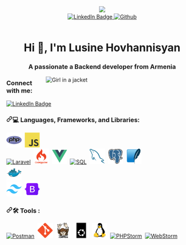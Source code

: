 <div id="user-content-header" align="center" dir="auto">
    <animated-image data-catalyst="" style="width: 100px;">
        <a target="_blank" rel="noopener noreferrer nofollow"
           href="https://camo.githubusercontent.com/14a8f991cf62d5ae4d458b688752d171303b1cabad59c5b9c17e13e2e01d3846/68747470733a2f2f6d656469612e67697068792e636f6d2f6d656469612f6a75756139693263326641304149703269712f67697068792e676966"
           data-target="animated-image.originalLink">
            <img
                src="https://camo.githubusercontent.com/14a8f991cf62d5ae4d458b688752d171303b1cabad59c5b9c17e13e2e01d3846/68747470733a2f2f6d656469612e67697068792e636f6d2f6d656469612f6a75756139693263326641304149703269712f67697068792e676966"
                data-canonical-src="https://media.giphy.com/media/juua9i2c2fA0AIp2iq/giphy.gif"
                style="max-width: 100%; display: inline-block;" data-target="animated-image.originalImage">
        </a>
        <span class="AnimatedImagePlayer" data-target="animated-image.player" hidden="">
        <a data-target="animated-image.replacedLink" class="AnimatedImagePlayer-images"
           href="https://camo.githubusercontent.com/14a8f991cf62d5ae4d458b688752d171303b1cabad59c5b9c17e13e2e01d3846/68747470733a2f2f6d656469612e67697068792e636f6d2f6d656469612f6a75756139693263326641304149703269712f67697068792e676966"
           target="_blank">
            </a>
      </span>
    </animated-image>
    <div id="user-content-badges" dir="auto">
        <a href="https://www.linkedin.com/in/lusine-hovhannisyan-b74b511a1/" rel="nofollow">
            <img
                src="https://camo.githubusercontent.com/e0278098417dddf9727cfee70a5eb84af38a20705b3bded56cf91cb5feb29d7d/68747470733a2f2f696d672e736869656c64732e696f2f62616467652f4c696e6b6564496e2d626c75653f7374796c653d666f722d7468652d6261646765266c6f676f3d6c696e6b6564696e266c6f676f436f6c6f723d7768697465"
                alt="LinkedIn Badge"
                data-canonical-src="https://img.shields.io/badge/LinkedIn-blue?style=for-the-badge&amp;logo=linkedin&amp;logoColor=white"
                style="max-width: 100%;">
        </a>
        <a href="https://github.com/lus860/LusineHovhannisyan">
            <img
                src="https://camo.githubusercontent.com/4d4683155901b35cfc6b69a31f07d1e8f77b9f6d30c80c9fdb56160dfa0fa835/68747470733a2f2f696d672e736869656c64732e696f2f62616467652f4769746875622d677261793f7374796c653d666f722d7468652d6261646765266c6f676f3d676974687562266c6f676f436f6c6f723d7768697465"
                alt="Github"
                data-canonical-src="https://img.shields.io/badge/Github-gray?style=for-the-badge&amp;logo=github&amp;logoColor=white"
                style="max-width: 100%;">
        </a>
    </div>
    <div id="user-content-badges" dir="auto">
        <a target="_blank" rel="noopener noreferrer nofollow"
           href="https://camo.githubusercontent.com/e165098ba84fa1b14e21a68f5c13280a06066a4869991fc889c2c848ae4077cc/68747470733a2f2f6b6f6d617265762e636f6d2f67687076632f3f757365726e616d653d686f7668616e6e697379616e6e6172696e65267374796c653d666c61742d73717561726526636f6c6f723d626c7565"><img
                src="https://camo.githubusercontent.com/e165098ba84fa1b14e21a68f5c13280a06066a4869991fc889c2c848ae4077cc/68747470733a2f2f6b6f6d617265762e636f6d2f67687076632f3f757365726e616d653d686f7668616e6e697379616e6e6172696e65267374796c653d666c61742d73717561726526636f6c6f723d626c7565"
                alt=""
                data-canonical-src="https://komarev.com/ghpvc/?username=hovhannisyannarine&amp;style=flat-square&amp;color=blue"
                style="max-width: 100%;"></a>
    </div>
</div>
<h1 align="center">Hi 👋, I'm Lusine Hovhannisyan</h1>
<h3 align="center">A passionate a Backend developer from Armenia</h3>
<img src="https://static.swissdevjobs.ch/pictures/software-developer-germany.svg" align="right" alt="Girl in a jacket"
     width="400">

<h3 align="left">Connect with me:</h3>
<p align="left">
    <a href="https://www.linkedin.com/in/lusine-hovhannisyan-b74b511a1/" rel="nofollow">
        <img
            src="https://camo.githubusercontent.com/e0278098417dddf9727cfee70a5eb84af38a20705b3bded56cf91cb5feb29d7d/68747470733a2f2f696d672e736869656c64732e696f2f62616467652f4c696e6b6564496e2d626c75653f7374796c653d666f722d7468652d6261646765266c6f676f3d6c696e6b6564696e266c6f676f436f6c6f723d7768697465"
            alt="LinkedIn Badge"
            data-canonical-src="https://img.shields.io/badge/LinkedIn-blue?style=for-the-badge&amp;logo=linkedin&amp;logoColor=white"
            style="max-width: 100%;">
    </a>
</p>
<h3 dir="auto" align="left"><a id="user-content-computer-languages-frameworks-and-libraries" class="anchor" aria-hidden="true" tabindex="-1" href="#computer-languages-frameworks-and-libraries"><svg class="octicon octicon-link" viewBox="0 0 16 16" version="1.1" width="16" height="16" aria-hidden="true"><path d="m7.775 3.275 1.25-1.25a3.5 3.5 0 1 1 4.95 4.95l-2.5 2.5a3.5 3.5 0 0 1-4.95 0 .751.751 0 0 1 .018-1.042.751.751 0 0 1 1.042-.018 1.998 1.998 0 0 0 2.83 0l2.5-2.5a2.002 2.002 0 0 0-2.83-2.83l-1.25 1.25a.751.751 0 0 1-1.042-.018.751.751 0 0 1-.018-1.042Zm-4.69 9.64a1.998 1.998 0 0 0 2.83 0l1.25-1.25a.751.751 0 0 1 1.042.018.751.751 0 0 1 .018 1.042l-1.25 1.25a3.5 3.5 0 1 1-4.95-4.95l2.5-2.5a3.5 3.5 0 0 1 4.95 0 .751.751 0 0 1-.018 1.042.751.751 0 0 1-1.042.018 1.998 1.998 0 0 0-2.83 0l-2.5 2.5a1.998 1.998 0 0 0 0 2.83Z"></path></svg></a>💻 Languages, Frameworks, and Libraries:</h3>
<div dir="auto" align="left">
    <div dir="auto">
        <a target="_blank" rel="noopener noreferrer" href="https://github.com/devicons/devicon/blob/master/icons/php/php-original.svg"><img src="https://github.com/devicons/devicon/raw/master/icons/php/php-original.svg" title="PHP" alt="PHP" width="40" height="40" style="max-width: 100%;"></a>&nbsp;
        <a target="_blank" rel="noopener noreferrer" href="https://github.com/devicons/devicon/blob/master/icons/javascript/javascript-original.svg"><img src="https://github.com/devicons/devicon/raw/master/icons/javascript/javascript-original.svg" title="Javascript" alt="Javascript" width="40" height="40" style="max-width: 100%;"></a>&nbsp;
    </div>
    <div dir="auto">
        <a target="_blank" rel="noopener noreferrer nofollow" href="https://camo.githubusercontent.com/0ad73a7f064c4ea198d67337de52f977c5aec209407235892c2df5321654135a/68747470733a2f2f75706c6f61642e77696b696d656469612e6f72672f77696b6970656469612f636f6d6d6f6e732f7468756d622f392f39612f4c61726176656c2e7376672f3139363970782d4c61726176656c2e7376672e706e67"><img src="https://camo.githubusercontent.com/0ad73a7f064c4ea198d67337de52f977c5aec209407235892c2df5321654135a/68747470733a2f2f75706c6f61642e77696b696d656469612e6f72672f77696b6970656469612f636f6d6d6f6e732f7468756d622f392f39612f4c61726176656c2e7376672f3139363970782d4c61726176656c2e7376672e706e67" title="Laravel" alt="Laravel" width="40" height="40" data-canonical-src="https://upload.wikimedia.org/wikipedia/commons/thumb/9/9a/Laravel.svg/1969px-Laravel.svg.png" style="max-width: 100%;"></a>&nbsp;
        <a target="_blank" rel="noopener noreferrer" href="https://github.com/devicons/devicon/blob/master/icons/codeigniter/codeigniter-plain-wordmark.svg"><img src="https://github.com/devicons/devicon/raw/master/icons/codeigniter/codeigniter-plain-wordmark.svg" title="Codeigniter" alt="Codeigniter" width="40" height="40" style="max-width: 100%;"></a>&nbsp;
        <a target="_blank" rel="noopener noreferrer" href="https://github.com/devicons/devicon/blob/master/icons/vuejs/vuejs-original.svg"><img src="https://github.com/devicons/devicon/raw/master/icons/vuejs/vuejs-original.svg" title="Vue" alt="Vue" width="40" height="40" style="max-width: 100%;"></a>&nbsp;
        <a target="_blank" rel="noopener noreferrer nofollow" href="https://camo.githubusercontent.com/265b1fde7a397559e4a0b5ddf89e19336a3ac5a7082d58ee8772bf10fdb52909/68747470733a2f2f7777772e6e696365706e672e636f6d2f706e672f66756c6c2f3230372d323037333534375f73716c2d7365727665722d69636f6e2d706e672d32392d7472616e73706172656e742d6261636b67726f756e642d64617461626173652e706e67"><img src="https://camo.githubusercontent.com/265b1fde7a397559e4a0b5ddf89e19336a3ac5a7082d58ee8772bf10fdb52909/68747470733a2f2f7777772e6e696365706e672e636f6d2f706e672f66756c6c2f3230372d323037333534375f73716c2d7365727665722d69636f6e2d706e672d32392d7472616e73706172656e742d6261636b67726f756e642d64617461626173652e706e67" title="SQL" alt="SQL" width="40" height="40" data-canonical-src="https://www.nicepng.com/png/full/207-2073547_sql-server-icon-png-29-transparent-background-database.png" style="max-width: 100%;"></a>&nbsp;
        <a target="_blank" rel="noopener noreferrer" href="https://github.com/devicons/devicon/blob/master/icons/mysql/mysql-original.svg"><img src="https://github.com/devicons/devicon/raw/master/icons/mysql/mysql-original.svg" title="MySQL" alt="MySQL" width="40" height="40" style="max-width: 100%;"></a>&nbsp;
        <a target="_blank" rel="noopener noreferrer" href="https://github.com/devicons/devicon/blob/master/icons/postgresql/postgresql-original.svg"><img src="https://github.com/devicons/devicon/raw/master/icons/postgresql/postgresql-original.svg" title="PostgreSQL" alt="PostgreSQL" width="40" height="40" style="max-width: 100%;"></a>&nbsp;
        <a target="_blank" rel="noopener noreferrer" href="https://github.com/devicons/devicon/blob/master/icons/sqlite/sqlite-original.svg"><img src="https://github.com/devicons/devicon/raw/master/icons/sqlite/sqlite-original.svg" title="SQLite" alt="SQLite" width="40" height="40" style="max-width: 100%;"></a>&nbsp;
    </div>
    <div dir="auto">
        <a target="_blank" rel="noopener noreferrer" href="https://github.com/devicons/devicon/blob/master/icons/docker/docker-original.svg"><img src="https://github.com/devicons/devicon/raw/master/icons/docker/docker-original.svg" title="Docker" alt="Docker" width="40" height="40" style="max-width: 100%;"></a>&nbsp;
    </div>
    <div dir="auto">
        <a target="_blank" rel="noopener noreferrer" href="https://github.com/devicons/devicon/blob/master/icons/tailwindcss/tailwindcss-plain.svg"><img src="https://github.com/devicons/devicon/raw/master/icons/tailwindcss/tailwindcss-plain.svg" title="Tailwind" alt="Tailwind" width="40" height="40" style="max-width: 100%;"></a>&nbsp;
        <a target="_blank" rel="noopener noreferrer" href="https://github.com/devicons/devicon/blob/master/icons/bootstrap/bootstrap-original.svg"><img src="https://github.com/devicons/devicon/raw/master/icons/bootstrap/bootstrap-original.svg" title="Bootstrap" alt="Bootstrap" width="40" height="40" style="max-width: 100%;"></a>&nbsp;
    </div>
</div>
<h3 dir="auto" align="left"><a id="user-content-️-tools-" class="anchor" aria-hidden="true" tabindex="-1" href="#️-tools-"><svg class="octicon octicon-link" viewBox="0 0 16 16" version="1.1" width="16" height="16" aria-hidden="true"><path d="m7.775 3.275 1.25-1.25a3.5 3.5 0 1 1 4.95 4.95l-2.5 2.5a3.5 3.5 0 0 1-4.95 0 .751.751 0 0 1 .018-1.042.751.751 0 0 1 1.042-.018 1.998 1.998 0 0 0 2.83 0l2.5-2.5a2.002 2.002 0 0 0-2.83-2.83l-1.25 1.25a.751.751 0 0 1-1.042-.018.751.751 0 0 1-.018-1.042Zm-4.69 9.64a1.998 1.998 0 0 0 2.83 0l1.25-1.25a.751.751 0 0 1 1.042.018.751.751 0 0 1 .018 1.042l-1.25 1.25a3.5 3.5 0 1 1-4.95-4.95l2.5-2.5a3.5 3.5 0 0 1 4.95 0 .751.751 0 0 1-.018 1.042.751.751 0 0 1-1.042.018 1.998 1.998 0 0 0-2.83 0l-2.5 2.5a1.998 1.998 0 0 0 0 2.83Z"></path></svg></a>🛠️ Tools :</h3>
<div dir="auto" align="left">
    <div dir="auto">
        <a target="_blank" rel="noopener noreferrer nofollow" href="https://camo.githubusercontent.com/9f1ca3b98fb55939fd8e45b6299cc9dfee7163ec9f663fd6f43fc5cfda3c118f/68747470733a2f2f7777772e7376677265706f2e636f6d2f646f776e6c6f61642f3335343230322f706f73746d616e2d69636f6e2e737667"><img src="https://camo.githubusercontent.com/9f1ca3b98fb55939fd8e45b6299cc9dfee7163ec9f663fd6f43fc5cfda3c118f/68747470733a2f2f7777772e7376677265706f2e636f6d2f646f776e6c6f61642f3335343230322f706f73746d616e2d69636f6e2e737667" title="Postman" alt="Postman" width="40" height="40" data-canonical-src="https://www.svgrepo.com/download/354202/postman-icon.svg" style="max-width: 100%;"></a>&nbsp;
        <a target="_blank" rel="noopener noreferrer" href="https://github.com/devicons/devicon/blob/master/icons/git/git-original.svg"><img src="https://github.com/devicons/devicon/raw/master/icons/git/git-original.svg" title="Git" alt="Git" width="40" height="40" style="max-width: 100%;"></a>&nbsp;
        <a target="_blank" rel="noopener noreferrer" href="https://github.com/devicons/devicon/blob/master/icons/composer/composer-original.svg"><img src="https://github.com/devicons/devicon/raw/master/icons/composer/composer-original.svg" title="Composer" alt="Composer" width="40" height="40" style="max-width: 100%;"></a>&nbsp;
        <a target="_blank" rel="noopener noreferrer" href="https://github.com/devicons/devicon/blob/master/icons/ubuntu/ubuntu-plain.svg"><img src="https://github.com/devicons/devicon/raw/master/icons/ubuntu/ubuntu-plain.svg" title="Ubuntu" alt="Ubuntu" width="40" height="40" style="max-width: 100%;"></a>&nbsp;
        <a target="_blank" rel="noopener noreferrer" href="https://github.com/devicons/devicon/blob/master/icons/linux/linux-original.svg"><img src="https://github.com/devicons/devicon/raw/master/icons/linux/linux-original.svg" title="Linux" alt="Linux" width="40" height="40" style="max-width: 100%;"></a>&nbsp;
        <a target="_blank" rel="noopener noreferrer nofollow" href="https://camo.githubusercontent.com/c645baba057855e27ff4ca22dd3d65135573f177dc9a15ee829fb0e2dfb32e3e/68747470733a2f2f7365656b6c6f676f2e636f6d2f696d616765732f502f70687073746f726d2d6c6f676f2d323230423633334344412d7365656b6c6f676f2e636f6d2e706e67"><img src="https://camo.githubusercontent.com/c645baba057855e27ff4ca22dd3d65135573f177dc9a15ee829fb0e2dfb32e3e/68747470733a2f2f7365656b6c6f676f2e636f6d2f696d616765732f502f70687073746f726d2d6c6f676f2d323230423633334344412d7365656b6c6f676f2e636f6d2e706e67" title="PHPStorm" alt="PHPStorm" width="40" height="40" data-canonical-src="https://seeklogo.com/images/P/phpstorm-logo-220B633CDA-seeklogo.com.png" style="max-width: 100%;"></a>&nbsp;
        <a target="_blank" rel="noopener noreferrer nofollow" href="https://camo.githubusercontent.com/e48ce963bb4644c9df2f0fcf26b1c3939cf132608d481d9476474c10225959eb/68747470733a2f2f7365656b6c6f676f2e636f6d2f696d616765732f572f77656273746f726d2d6c6f676f2d363931453734394632312d7365656b6c6f676f2e636f6d2e706e67"><img src="https://camo.githubusercontent.com/e48ce963bb4644c9df2f0fcf26b1c3939cf132608d481d9476474c10225959eb/68747470733a2f2f7365656b6c6f676f2e636f6d2f696d616765732f572f77656273746f726d2d6c6f676f2d363931453734394632312d7365656b6c6f676f2e636f6d2e706e67" title="WebStorm" alt="WebStorm" width="40" height="40" data-canonical-src="https://seeklogo.com/images/W/webstorm-logo-691E749F21-seeklogo.com.png" style="max-width: 100%;"></a>&nbsp;
    </div>
</div>
